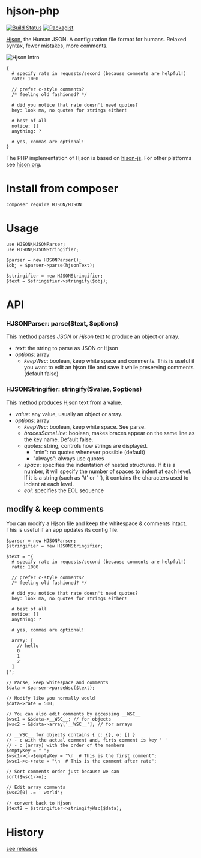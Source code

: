 # hjson-php

[![Build Status](https://img.shields.io/travis/hjson/hjson-php.svg?style=flat-square)](http://travis-ci.org/hjson/hjson-php)
[![Packagist](https://img.shields.io/packagist/v/laktak/hjson.svg?style=flat-square)](https://packagist.org/packages/laktak/hjson)

[Hjson](http://hjson.org), the Human JSON. A configuration file format for humans. Relaxed syntax, fewer mistakes, more comments.

![Hjson Intro](http://hjson.org/hjson1.gif)

```
{
  # specify rate in requests/second (because comments are helpful!)
  rate: 1000

  // prefer c-style comments?
  /* feeling old fashioned? */

  # did you notice that rate doesn't need quotes?
  hey: look ma, no quotes for strings either!

  # best of all
  notice: []
  anything: ?

  # yes, commas are optional!
}
```

The PHP implementation of Hjson is based on [hjson-js](https://github.com/hjson/hjson-js). For other platforms see [hjson.org](http://hjson.org).

# Install from composer

```
composer require HJSON/HJSON
```

# Usage

```
use HJSON\HJSONParser;
use HJSON\HJSONStringifier;

$parser = new HJSONParser();
$obj = $parser->parse(hjsonText);

$stringifier = new HJSONStringifier;
$text = $stringifier->stringify($obj);
```


# API

### HJSONParser: parse($text, $options)

This method parses *JSON* or *Hjson* text to produce an object or array.

- *text*: the string to parse as JSON or Hjson
- *options*: array
  - *keepWsc*: boolean, keep white space and comments. This is useful if you want to edit an hjson file and save it while preserving comments (default false)

### HJSONStringifier: stringify($value, $options)

This method produces Hjson text from a value.

- *value*: any value, usually an object or array.
- *options*: array
  - *keepWsc*: boolean, keep white space. See parse.
  - *bracesSameLine*: boolean, makes braces appear on the same line as the key name. Default false.
  - *quotes*: string, controls how strings are displayed.
    - "min": no quotes whenever possible (default)
    - "always": always use quotes
  - *space*: specifies the indentation of nested structures. If it is a number, it will specify the number of spaces to indent at each level. If it is a string (such as '\t' or '&nbsp;'), it contains the characters used to indent at each level.
  - *eol*: specifies the EOL sequence


## modify & keep comments

You can modify a Hjson file and keep the whitespace & comments intact. This is useful if an app updates its config file.

```
$parser = new HJSONParser;
$stringifier = new HJSONStringifier;

$text = "{
  # specify rate in requests/second (because comments are helpful!)
  rate: 1000

  // prefer c-style comments?
  /* feeling old fashioned? */

  # did you notice that rate doesn't need quotes?
  hey: look ma, no quotes for strings either!

  # best of all
  notice: []
  anything: ?

  # yes, commas are optional!

  array: [
    // hello
    0
    1
    2
  ]
}";

// Parse, keep whitespace and comments
$data = $parser->parseWsc($text);

// Modify like you normally would
$data->rate = 500;

// You can also edit comments by accessing __WSC__
$wsc1 = &$data->__WSC__; // for objects
$wsc2 = &$data->array['__WSC__']; // for arrays

// __WSC__ for objects contains { c: {}, o: [] }
// - c with the actual comment and, firts comment is key ' '
// - o (array) with the order of the members
$emptyKey = " ";
$wsc1->c->$emptyKey = "\n  # This is the first comment";
$wsc1->c->rate = "\n  # This is the comment after rate";

// Sort comments order just because we can
sort($wsc1->o);

// Edit array comments
$wsc2[0] .= ' world';

// convert back to Hjson
$text2 = $stringifier->stringifyWsc($data);
```

# History

[see releases](https://github.com/hjson/hjson-php/releases)
